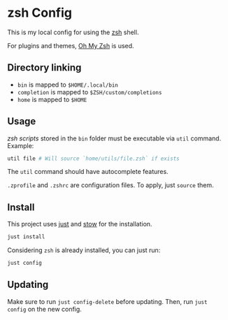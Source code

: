 # zsh Config

This is my local config for using the [zsh](https://www.zsh.org/) shell.

For plugins and themes, [Oh My Zsh](https://ohmyz.sh/) is used.

## Directory linking

- `bin` is mapped to `$HOME/.local/bin`
- `completion` is mapped to `$ZSH/custom/completions`
- `home` is mapped to `$HOME`

## Usage

_zsh scripts_ stored in the `bin` folder must be executable via `util` command. Example:

```bash
util file # Will source `home/utils/file.zsh` if exists
```

The `util` command should have autocomplete features.

`.zprofile` and `.zshrc` are configuration files. To apply, just `source` them.

## Install

This project uses [just](https://github.com/casey/just) and [stow](https://www.gnu.org/software/stow/) for the installation.

```bash
just install
```

Considering `zsh` is already installed, you can just run:

```bash
just config
```

## Updating

Make sure to run `just config-delete` before updating. Then, run `just config` on the new config.

